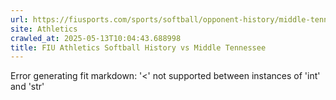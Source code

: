 ```yaml
---
url: https://fiusports.com/sports/softball/opponent-history/middle-tennessee/7
site: Athletics
crawled_at: 2025-05-13T10:04:43.688998
title: FIU Athletics Softball History vs Middle Tennessee
---
```


Error generating fit markdown: '<' not supported between instances of 'int' and 'str'